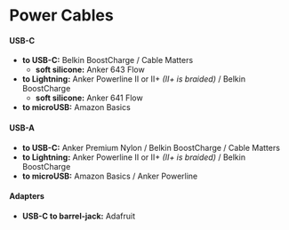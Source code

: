 # Power Cables

#### USB-C

- **to USB-C:** Belkin BoostCharge / Cable Matters
	- **soft silicone:** Anker 643 Flow
- **to Lightning:** Anker Powerline II or II+ *(II+ is braided)* / Belkin BoostCharge
	- **soft silicone:** Anker 641 Flow
- **to microUSB:** Amazon Basics

#### USB-A

- **to USB-C:** Anker Premium Nylon / Belkin BoostCharge / Cable Matters
- **to Lightning:** Anker Powerline II or II+ *(II+ is braided)* / Belkin BoostCharge
- **to microUSB:** Amazon Basics / Anker Powerline

#### Adapters

- **USB-C to barrel-jack:** Adafruit